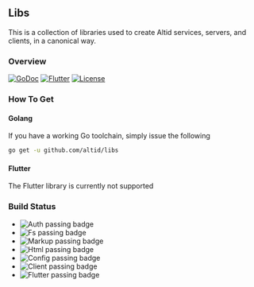 ## Libs

This is a collection of libraries used to create Altid services, servers, and clients,
in a canonical way.

### Overview


[![GoDoc](https://godoc.org/github.com/golang/gddo?status.svg)](https://godoc.org/github.com/altid/libs) [![Flutter](https://img.shields.io/pub/v/altid_lib)](https://pub.dev/packages/altid_lib) [![License](http://img.shields.io/:license-mit-blue.svg)](http://doge.mit-license.org)


### How To Get

#### Golang

If you have a working Go toolchain, simply issue the following

```bash
go get -u github.com/altid/libs
```

#### Flutter

The Flutter library is currently not supported

### Build Status

 - ![Auth passing badge](https://github.com/altid/libs/workflows/auth/badge.svg) 
 - ![Fs passing badge](https://github.com/altid/libs/workflows/fs/badge.svg)
 - ![Markup passing badge](https://github.com/altid/libs/workflows/markup/badge.svg)
 - ![Html passing badge](https://github.com/altid/libs/workflows/html/badge.svg)
 - ![Config passing badge](https://github.com/altid/libs/workflows/config/badge.svg)
 - ![Client passing badge](https://github.com/altid/libs/workflows/client/badge.svg)
 - ![Flutter passing badge](https://github.com/altid/libs/workflows/flutter/badge.svg)
